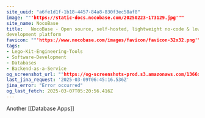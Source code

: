 ```yaml
---
site_uuid: "a6fe1d1f-1b18-4457-84a8-830f3ec58af8"
image: ""'https://static-docs.nocobase.com/20250223-173129.jpg'""
site_name: NocoBase
title:   NocoBase - Open source, self-hosted, lightweight no-code & low-code
development platform
favicon: ""'https://www.nocobase.com/images/favicon/favicon-32x32.png'""
tags:
- Lego-Kit-Engineering-Tools
- Software-Development
- Databases
- Backend-as-a-Service
og_screenshot_url: ""https://og-screenshots-prod.s3.amazonaws.com/1366x768/80/false/cc9d5f0f9d5fb7aa0a9561afa1045d7fee9897faf13a562b8afa80d90fee1b37.jpeg""
last_jina_request: '2025-03-09T06:45:16.536Z'
jina_error: "Error occurred"
og_last_fetch: 2025-03-07T05:20:56.416Z
---
```

Another [[Database Apps]]

